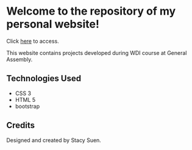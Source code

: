 # Welcome to the repository of my personal website!

Click [here](http://stacysuen.rocks) to access. 

This website contains projects developed during WDI course at General Assembly.

## Technologies Used
- CSS 3
- HTML 5
- bootstrap

## Credits
Designed and created by Stacy Suen.
